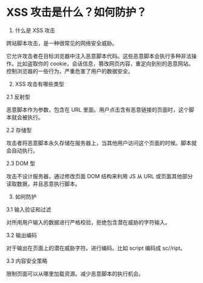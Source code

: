 # XSS 攻击是什么？如何防护？

1. 什么是 XSS 攻击

跨站脚本攻击，是一种很常见的网络安全威胁。

它允许攻击者在目标浏览器中注入恶意脚本代码。这些恶意脚本会执行多种非法操作。比如盗取你的 cookie，会话信息，篡改网页内容，重定向到别的恶意网站。控制浏览器的一些行为。严重危害了用户的数据安全。

2. XSS 攻击有哪些类型

2.1 反射型

恶意脚本作为参数，包含在 URL 里面。用户点击含有恶意链接的页面时，这个脚本就会被执行。

2.2 存储型

攻击者将恶意脚本永久存储在服务器上，当其他用户访问这个页面的时候。脚本就会自动执行。

2.3 DOM 型

攻击不设计服务器，通过修改页面 DOM 结构来利用 JS 从 URL 或页面其他部分读取数据，并且恶意执行脚本。

3. 如何防护

3.1 输入验证和过滤

对所用用户输入的数据进行严格校验，拒绝包含潜在威胁的字符输入。

3.2 输出编码

对于输出在页面上的潜在威胁字符。进行编码。比如 script 编码成 sc//ript。

3.3 内容安全策略

限制页面可以从哪里加载资源。减少恶意脚本的执行机会。
